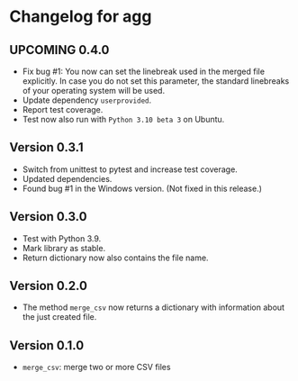 # Changelog for agg

## UPCOMING 0.4.0

* Fix bug #1: You now can set the linebreak used in the merged file explicitly. In case you do not set this parameter, the standard linebreaks of your operating system will be used.
* Update dependency `userprovided`.
* Report test coverage.
* Test now also run with `Python 3.10 beta 3` on Ubuntu.

## Version 0.3.1

* Switch from unittest to pytest and increase test coverage.
* Updated dependencies.
* Found bug #1 in the Windows version. (Not fixed in this release.)

## Version 0.3.0

* Test with Python 3.9.
* Mark library as stable.
* Return dictionary now also contains the file name.

## Version 0.2.0

* The method `merge_csv` now returns a dictionary with information about the just created file.

## Version 0.1.0

* `merge_csv`: merge two or more CSV files